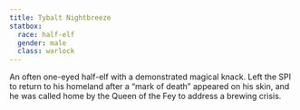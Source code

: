 ```yaml
---
title: Tybalt Nightbreeze
statbox:
  race: half-elf
  gender: male
  class: warlock
---
```


An often one-eyed half-elf with a demonstrated magical knack. Left the SPI to return to his homeland after a “mark of death” appeared on his skin, and he was called home by the Queen of the Fey to address a brewing crisis.
